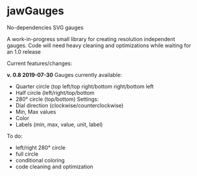 # jawGauges
No-dependencies SVG gauges

A work-in-progress small library for creating resolution independent gauges.
Code will need heavy cleaning and optimizations while waiting for an 1.0 release

Current features/changes:

**v. 0.8 2019-07-30**
Gauges currently available:
- Quarter circle (top left/top right/bottom right/bottom left
- Half circle (left/right/top/bottom
- 280° circle (top/bottom)
Settings:
- Dial direction (clockwise/counterclockwise)
- Min, Max values
- Color
- Labels (min, max, value, unit, label)

To do:
- left/right 280° circle
- full circle
- conditional coloring
- code cleaning and optimization
